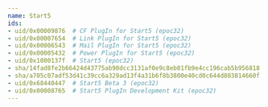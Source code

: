 ```yaml
---
name: Start5
ids:
- uid/0x00009876  # CF PlugIn for Start5 (epoc32)
- uid/0x00007654  # Link PlugIn for Start5 (epoc32)
- uid/0x00006543  # Mail PlugIn for Start5 (epoc32)
- uid/0x00005432  # Power PlugIn for Start5 (epoc32)
- uid/0x1000137f  # Start5 (epoc32)
- sha/14fad8fe2b66424d43775ab90dcc3131af0e9c8eb01fb9e4cc196cab5b956818  # Start5 42.4 kB (epoc32)
- sha/a705c07adf53d41c39cc6a329ad13f4a31b6f8b3800e40cd0c644d803814660f  # Start5 42.4 kB (epoc32)
- uid/0x68440447  # Start5 Beta 3 (epoc32)
- uid/0x00008765  # Start5 PlugIn Development Kit (epoc32)
---
```

